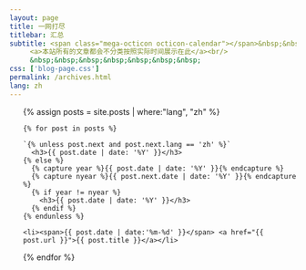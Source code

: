 ```yaml
---
layout: page
title: 一网打尽
titlebar: 汇总
subtitle: <span class="mega-octicon octicon-calendar"></span>&nbsp;&nbsp;
     <a>本站所有的文章都会不分类按照实际时间展示在此</a><br/>
     &nbsp;&nbsp;&nbsp;&nbsp;&nbsp;&nbsp;&nbsp; 
css: ['blog-page.css']
permalink: /archives.html
lang: zh
---
```


<ul class="archives-list">
    {% assign posts = site.posts | where:"lang", "zh"  %}

    {% for post in posts %}

    `{% unless post.next and post.next.lang == 'zh' %}`
      <h3>{{ post.date | date: '%Y' }}</h3>
    {% else %}
      {% capture year %}{{ post.date | date: '%Y' }}{% endcapture %}
      {% capture nyear %}{{ post.next.date | date: '%Y' }}{% endcapture %}
      {% if year != nyear %}
        <h3>{{ post.date | date: '%Y' }}</h3>
      {% endif %}
    {% endunless %}

    <li><span>{{ post.date | date:'%m-%d' }}</span> <a href="{{ post.url }}">{{ post.title }}</a></li>
  {% endfor %}
</ul>